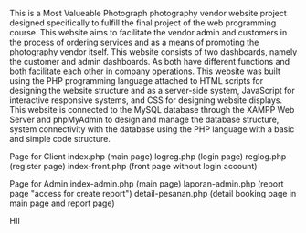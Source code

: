 This is a Most Valueable Photograph photography vendor website project designed specifically to fulfill the final project of the web programming course.
This website aims to facilitate the vendor admin and customers in the process of ordering services and as a means of promoting the photography vendor itself. 
This website consists of two dashboards, namely the customer and admin dashboards. As both have different functions and both facilitate each other in company operations. This website was built using the PHP programming language attached to HTML scripts for designing the website structure and as a server-side system, JavaScript for interactive responsive systems, and CSS for designing website displays. This website is connected to the MySQL database through the XAMPP Web Server and phpMyAdmin to design and manage the database structure, system connectivity with the database using the PHP language with a basic and simple code structure.

Page for Client
index.php (main page)
logreg.php (login page)
reglog.php (register page)
index-front.php (front page without login account)

Page for Admin
index-admin.php (main page)
laporan-admin.php (report page "access for create report")
detail-pesanan.php (detail booking page in main page and report page)

HII